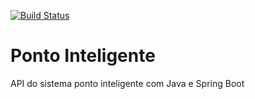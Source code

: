 [![Build Status](https://travis-ci.com/paulorbv/ponto-inteligente-api.svg?branch=master)](https://travis-ci.com/paulorbv/ponto-inteligente-api)
# Ponto Inteligente
API do sistema ponto inteligente com Java e Spring Boot